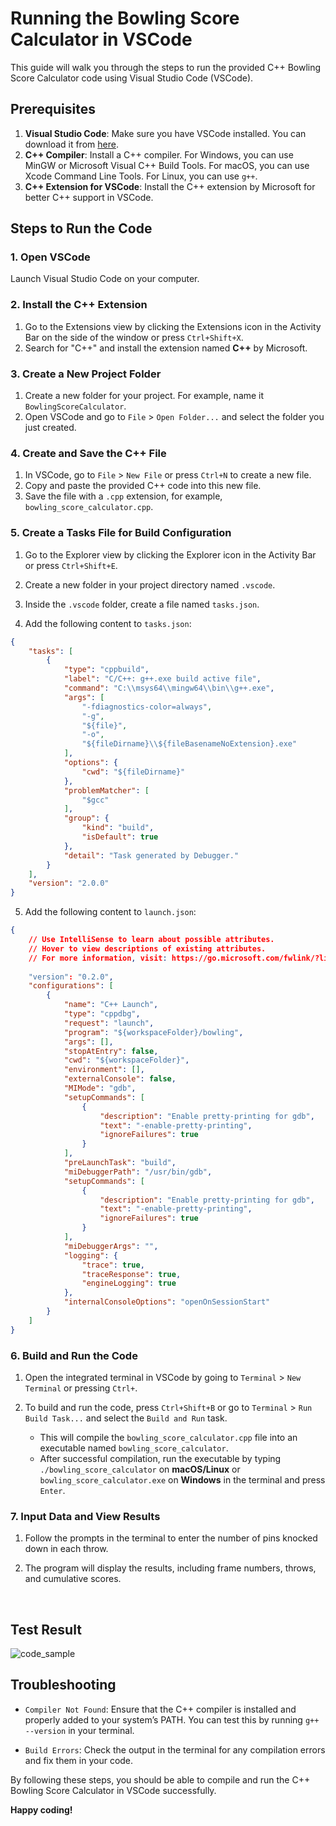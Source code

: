 # **Running the Bowling Score Calculator in VSCode**

This guide will walk you through the steps to run the provided C++ Bowling Score Calculator code using Visual Studio Code (VSCode).

## Prerequisites

1. **Visual Studio Code**: Make sure you have VSCode installed. You can download it from [here](https://code.visualstudio.com/).
2. **C++ Compiler**: Install a C++ compiler. For Windows, you can use MinGW or Microsoft Visual C++ Build Tools. For macOS, you can use Xcode Command Line Tools. For Linux, you can use `g++`.
3. **C++ Extension for VSCode**: Install the C++ extension by Microsoft for better C++ support in VSCode.

## Steps to Run the Code

### 1. **Open VSCode**

Launch Visual Studio Code on your computer.

### 2. **Install the C++ Extension**

1. Go to the Extensions view by clicking the Extensions icon in the Activity Bar on the side of the window or press `Ctrl+Shift+X`.
2. Search for "C++" and install the extension named **C++** by Microsoft.

### 3. **Create a New Project Folder**

1. Create a new folder for your project. For example, name it `BowlingScoreCalculator`.
2. Open VSCode and go to `File` > `Open Folder...` and select the folder you just created.

### 4. **Create and Save the C++ File**

1. In VSCode, go to `File` > `New File` or press `Ctrl+N` to create a new file.
2. Copy and paste the provided C++ code into this new file.
3. Save the file with a `.cpp` extension, for example, `bowling_score_calculator.cpp`.

### 5. **Create a Tasks File for Build Configuration**

1. Go to the Explorer view by clicking the Explorer icon in the Activity Bar or press `Ctrl+Shift+E`.
2. Create a new folder in your project directory named `.vscode`.
3. Inside the `.vscode` folder, create a file named `tasks.json`.

4. Add the following content to `tasks.json`:

```json
{
    "tasks": [
        {
            "type": "cppbuild",
            "label": "C/C++: g++.exe build active file",
            "command": "C:\\msys64\\mingw64\\bin\\g++.exe",
            "args": [
                "-fdiagnostics-color=always",
                "-g",
                "${file}",
                "-o",
                "${fileDirname}\\${fileBasenameNoExtension}.exe"
            ],
            "options": {
                "cwd": "${fileDirname}"
            },
            "problemMatcher": [
                "$gcc"
            ],
            "group": {
                "kind": "build",
                "isDefault": true
            },
            "detail": "Task generated by Debugger."
        }
    ],
    "version": "2.0.0"
}

```

5. Add the following content to `launch.json`:
```json
{
    // Use IntelliSense to learn about possible attributes.
    // Hover to view descriptions of existing attributes.
    // For more information, visit: https://go.microsoft.com/fwlink/?linkid=830387
    
    "version": "0.2.0",
    "configurations": [
        {
            "name": "C++ Launch",
            "type": "cppdbg",
            "request": "launch",
            "program": "${workspaceFolder}/bowling",
            "args": [],
            "stopAtEntry": false,
            "cwd": "${workspaceFolder}",
            "environment": [],
            "externalConsole": false,
            "MIMode": "gdb",
            "setupCommands": [
                {
                    "description": "Enable pretty-printing for gdb",
                    "text": "-enable-pretty-printing",
                    "ignoreFailures": true
                }
            ],
            "preLaunchTask": "build",
            "miDebuggerPath": "/usr/bin/gdb",
            "setupCommands": [
                {
                    "description": "Enable pretty-printing for gdb",
                    "text": "-enable-pretty-printing",
                    "ignoreFailures": true
                }
            ],
            "miDebuggerArgs": "",
            "logging": {
                "trace": true,
                "traceResponse": true,
                "engineLogging": true
            },
            "internalConsoleOptions": "openOnSessionStart"
        }
    ]
}

```

### 6. Build and Run the Code

1. Open the integrated terminal in VSCode by going to `Terminal` > `New Terminal` or pressing `Ctrl+`.

2. To build and run the code, press `Ctrl+Shift+B` or go to `Terminal` > `Run Build Task...` and select the `Build and Run` task.
    - This will compile the `bowling_score_calculator.cpp` file into an executable named `bowling_score_calculator`.
    - After successful compilation, run the executable by typing `./bowling_score_calculator` on **macOS/Linux** or `bowling_score_calculator.exe` on **Windows** in the terminal and press `Enter`.


### 7. Input Data and View Results

1. Follow the prompts in the terminal to enter the number of pins knocked down in each throw.

2. The program will display the results, including frame numbers, throws, and cumulative scores.

<br>

## Test Result
![code_sample](code.jpg)

## Troubleshooting

- `Compiler Not Found`: Ensure that the C++ compiler is installed and properly added to your system’s PATH. You can test this by running `g++ --version` in your terminal.

- `Build Errors`: Check the output in the terminal for any compilation errors and fix them in your code.

By following these steps, you should be able to compile and run the C++ Bowling Score Calculator in VSCode successfully. 


**Happy coding!**